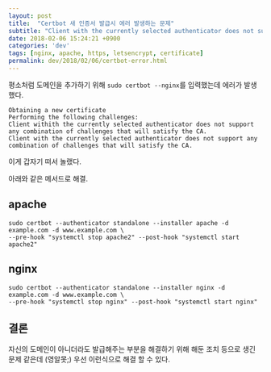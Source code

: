 ```yaml
---
layout: post
title:  "Certbot 새 인증서 발급시 에러 발생하는 문제"
subtitle: "Client with the currently selected authenticator does not support any combination of challenges that will satisfy the CA."
date: 2018-02-06 15:24:21 +0900
categories: 'dev'
tags: [nginx, apache, https, letsencrypt, certificate]
permalink: dev/2018/02/06/certbot-error.html
---
```



평소처럼 도메인을 추가하기 위해 `sudo certbot --nginx`를 입력했는데 에러가 발생했다.

```shell
Obtaining a new certificate
Performing the following challenges:
Client withith the currently selected authenticator does not support any combination of challenges that will satisfy the CA.
Client with the currently selected authenticator does not support any combination of challenges that will satisfy the CA.
```

이게 갑자기 떠서 놀랬다.

아래와 같은 메서드로 해결. 

## apache

```shell
sudo certbot --authenticator standalone --installer apache -d example.com -d www.example.com \
--pre-hook "systemctl stop apache2" --post-hook "systemctl start apache2"
```

## nginx 

```shell
sudo certbot --authenticator standalone --installer nginx -d example.com -d www.example.com \
--pre-hook "systemctl stop nginx" --post-hook "systemctl start nginx"
``` 

## 결론

자신의 도메인이 아니더라도 발급해주는 부분을 해결하기 위해 해둔 조치 등으로 생긴 문제 같은데 (영알못;)
우선 이런식으로 해결 할 수 있다.
